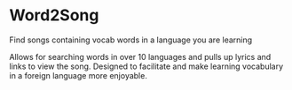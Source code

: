 # Word2Song
Find songs containing vocab words in a language you are learning

Allows for searching words in over 10 languages and pulls up lyrics and links to view the song.  Designed to facilitate and make learning vocabulary in a foreign language more enjoyable.
